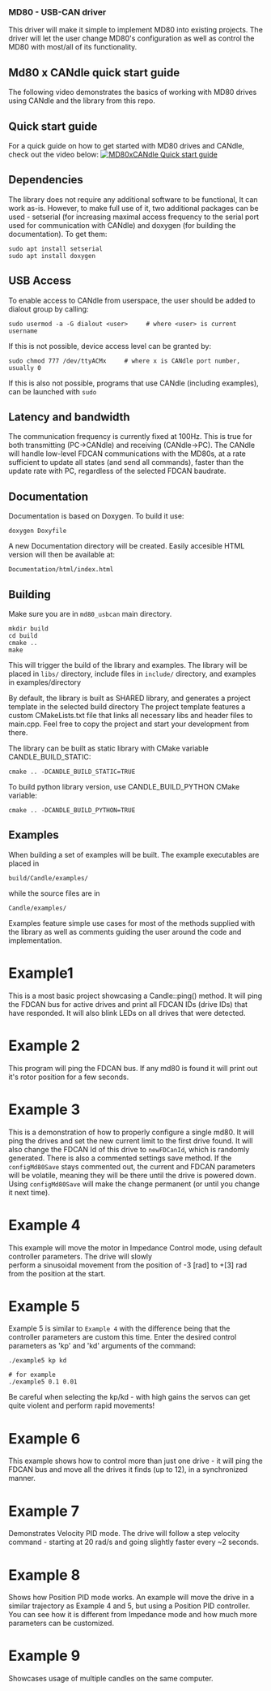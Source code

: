 ### MD80 - USB-CAN driver
This driver will make it simple to implement MD80 into existing projects. The driver will let the user change MD80's 
configuration as well as control the MD80 with most/all of its functionality.

## Md80 x CANdle quick start guide
The following video demonstrates the basics of working with MD80 drives using CANdle and the library from this repo.
## Quick start guide
For a quick guide on how to get started with MD80 drives and CANdle, check out the video below:
[![MD80xCANdle Quick start guide](https://img.youtube.com/vi/bIZuhFpFtus/0.jpg)](https://www.youtube.com/watch?v=bIZuhFpFtus)

## Dependencies
The library does not require any additional software to be functional, It can work as-is. 
However, to make full use of it, two additional packages can be used - setserial (for increasing maximal access frequency
to the serial port used for communication with CANdle) and doxygen (for building the documentation). To get them:
```
sudo apt install setserial
sudo apt install doxygen
```

## USB Access
To enable access to CANdle from userspace, the user should be added to dialout group by calling:
```
sudo usermod -a -G dialout <user>     # where <user> is current username
```
If this is not possible, device access level can be granted by:
```
sudo chmod 777 /dev/ttyACMx     # where x is CANdle port number, usually 0
```
If this is also not possible, programs that use CANdle (including examples), can be launched with ```sudo```


## Latency and bandwidth
The communication frequency is currently fixed at 100Hz. This is true for both transmitting (PC->CANdle) and receiving 
(CANdle->PC). The CANdle will handle low-level FDCAN communications with the MD80s, at a rate sufficient to update 
all states (and send all commands), faster than the update rate with PC, regardless of the selected FDCAN baudrate.

## Documentation
Documentation is based on Doxygen. To build it use:
```
doxygen Doxyfile
```
A new Documentation directory will be created. Easily accesible HTML version will then be available at:
```
Documentation/html/index.html
```
## Building
Make sure you are in `md80_usbcan` main directory. 
```
mkdir build
cd build 
cmake ..
make
```
This will trigger the build of the library and examples. The library will be placed in `libs/` directory, 
include files in `include/` directory, and examples in examples/directory

By default, the library is built as SHARED library, and generates a project template in the selected build directory
The project template features a custom CMakeLists.txt file that links all necessary libs and 
header files to main.cpp. Feel free to copy the project and start your development from there.

The library can be built as static library with CMake variable CANDLE_BUILD_STATIC:
```
cmake .. -DCANDLE_BUILD_STATIC=TRUE
```

To build python library version, use CANDLE_BUILD_PYTHON CMake variable:
```
cmake .. -DCANDLE_BUILD_PYTHON=TRUE
```

## Examples
When building a set of examples will be built. The example executables are placed in 
```
build/Candle/examples/
```
while the source files are in
```
Candle/examples/
```
Examples feature simple use cases for most of the methods supplied with the library as well as comments guiding the user 
around the code and implementation.

# Example1
This is a most basic project showcasing a Candle::ping() method. It will ping the FDCAN bus for active drives and print 
all FDCAN IDs (drive IDs) that have responded. It will also blink LEDs on all drives that were detected.

# Example 2
This program will ping the FDCAN bus. If any md80 is found it will print out it's rotor position for a few seconds.

# Example 3
This is a demonstration of how to properly configure a single md80. It will ping the drives and set the new current limit 
to the first drive found. It will also change the FDCAN Id of this drive to ```newFDCanId```, which is randomly generated.
There is also a commented settings save method. If the ```configMd80Save``` stays commented out, the current and FDCAN parameters will be volatile, 
meaning they will be there until the drive is powered down. Using ```configMd80Save``` will make the change permanent 
(or until you change it next time).

# Example 4
This example will move the motor in Impedance Control mode, using default controller parameters. The drive will slowly  
perform a sinusoidal movement from the position of -3 [rad] to +[3] rad from the position at the start.

# Example 5
Example 5 is similar to ```Example 4``` with the difference being that the controller parameters are custom this time. Enter the desired control parameters as 'kp' and 'kd' arguments of the command:
```
./example5 kp kd

# for example
./example5 0.1 0.01
```
Be careful when selecting the kp/kd - with high gains the servos can get quite violent and perform rapid movements!

# Example 6 
This example shows how to control more than just one drive - it will ping the FDCAN bus and move all the drives it finds
(up to 12), in a synchronized manner. 

# Example 7
Demonstrates Velocity PID mode. The drive will follow a step velocity command - starting at 20 rad/s and going slightly 
faster every ~2 seconds.

# Example 8
Shows how Position PID mode works. An example will move the drive in a similar trajectory as Example 4 and 5, but using
a Position PID controller. You can see how it is different from Impedance mode and how much more parameters can be
customized.

# Example 9
Showcases usage of multiple candles on the same computer.